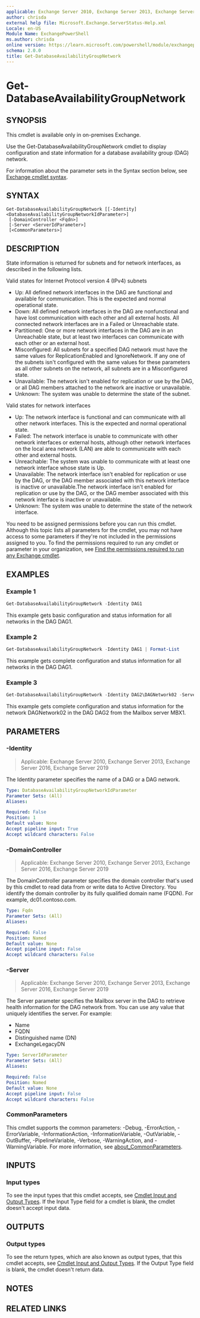 ```yaml
---
applicable: Exchange Server 2010, Exchange Server 2013, Exchange Server 2016, Exchange Server 2019
author: chrisda
external help file: Microsoft.Exchange.ServerStatus-Help.xml
Locale: en-US
Module Name: ExchangePowerShell
ms.author: chrisda
online version: https://learn.microsoft.com/powershell/module/exchangepowershell/get-databaseavailabilitygroupnetwork
schema: 2.0.0
title: Get-DatabaseAvailabilityGroupNetwork
---
```


# Get-DatabaseAvailabilityGroupNetwork

## SYNOPSIS
This cmdlet is available only in on-premises Exchange.

Use the Get-DatabaseAvailabilityGroupNetwork cmdlet to display configuration and state information for a database availability group (DAG) network.

For information about the parameter sets in the Syntax section below, see [Exchange cmdlet syntax](https://learn.microsoft.com/powershell/exchange/exchange-cmdlet-syntax).

## SYNTAX

```
Get-DatabaseAvailabilityGroupNetwork [[-Identity] <DatabaseAvailabilityGroupNetworkIdParameter>]
 [-DomainController <Fqdn>]
 [-Server <ServerIdParameter>]
 [<CommonParameters>]
```

## DESCRIPTION
State information is returned for subnets and for network interfaces, as described in the following lists.

Valid states for Internet Protocol version 4 (IPv4) subnets

- Up: All defined network interfaces in the DAG are functional and available for communication. This is the expected and normal operational state.
- Down: All defined network interfaces in the DAG are nonfunctional and have lost communication with each other and all external hosts. All connected network interfaces are in a Failed or Unreachable state.
- Partitioned: One or more network interfaces in the DAG are in an Unreachable state, but at least two interfaces can communicate with each other or an external host.
- Misconfigured: All subnets for a specified DAG network must have the same values for ReplicationEnabled and IgnoreNetwork. If any one of the subnets isn't configured with the same values for these parameters as all other subnets on the network, all subnets are in a Misconfigured state.
- Unavailable: The network isn't enabled for replication or use by the DAG, or all DAG members attached to the network are inactive or unavailable.
- Unknown: The system was unable to determine the state of the subnet.

Valid states for network interfaces

- Up: The network interface is functional and can communicate with all other network interfaces. This is the expected and normal operational state.
- Failed: The network interface is unable to communicate with other network interfaces or external hosts, although other network interfaces on the local area network (LAN) are able to communicate with each other and external hosts.
- Unreachable: The system was unable to communicate with at least one network interface whose state is Up.
- Unavailable: The network interface isn't enabled for replication or use by the DAG, or the DAG member associated with this network interface is inactive or unavailable.The network interface isn't enabled for replication or use by the DAG, or the DAG member associated with this network interface is inactive or unavailable.
- Unknown: The system was unable to determine the state of the network interface.

You need to be assigned permissions before you can run this cmdlet. Although this topic lists all parameters for the cmdlet, you may not have access to some parameters if they're not included in the permissions assigned to you. To find the permissions required to run any cmdlet or parameter in your organization, see [Find the permissions required to run any Exchange cmdlet](https://learn.microsoft.com/powershell/exchange/find-exchange-cmdlet-permissions).

## EXAMPLES

### Example 1
```powershell
Get-DatabaseAvailabilityGroupNetwork -Identity DAG1
```

This example gets basic configuration and status information for all networks in the DAG DAG1.

### Example 2
```powershell
Get-DatabaseAvailabilityGroupNetwork -Identity DAG1 | Format-List
```

This example gets complete configuration and status information for all networks in the DAG DAG1.

### Example 3
```powershell
Get-DatabaseAvailabilityGroupNetwork -Identity DAG2\DAGNetwork02 -Server MBX1 | Format-List
```

This example gets complete configuration and status information for the network DAGNetwork02 in the DAG DAG2 from the Mailbox server MBX1.

## PARAMETERS

### -Identity

> Applicable: Exchange Server 2010, Exchange Server 2013, Exchange Server 2016, Exchange Server 2019

The Identity parameter specifies the name of a DAG or a DAG network.

```yaml
Type: DatabaseAvailabilityGroupNetworkIdParameter
Parameter Sets: (All)
Aliases:

Required: False
Position: 1
Default value: None
Accept pipeline input: True
Accept wildcard characters: False
```

### -DomainController

> Applicable: Exchange Server 2010, Exchange Server 2013, Exchange Server 2016, Exchange Server 2019

The DomainController parameter specifies the domain controller that's used by this cmdlet to read data from or write data to Active Directory. You identify the domain controller by its fully qualified domain name (FQDN). For example, dc01.contoso.com.

```yaml
Type: Fqdn
Parameter Sets: (All)
Aliases:

Required: False
Position: Named
Default value: None
Accept pipeline input: False
Accept wildcard characters: False
```

### -Server

> Applicable: Exchange Server 2010, Exchange Server 2013, Exchange Server 2016, Exchange Server 2019

The Server parameter specifies the Mailbox server in the DAG to retrieve health information for the DAG network from. You can use any value that uniquely identifies the server. For example:

- Name
- FQDN
- Distinguished name (DN)
- ExchangeLegacyDN

```yaml
Type: ServerIdParameter
Parameter Sets: (All)
Aliases:

Required: False
Position: Named
Default value: None
Accept pipeline input: False
Accept wildcard characters: False
```

### CommonParameters
This cmdlet supports the common parameters: -Debug, -ErrorAction, -ErrorVariable, -InformationAction, -InformationVariable, -OutVariable, -OutBuffer, -PipelineVariable, -Verbose, -WarningAction, and -WarningVariable. For more information, see [about_CommonParameters](https://go.microsoft.com/fwlink/p/?LinkID=113216).

## INPUTS

### Input types
To see the input types that this cmdlet accepts, see [Cmdlet Input and Output Types](https://go.microsoft.com/fwlink/p/?LinkId=616387). If the Input Type field for a cmdlet is blank, the cmdlet doesn't accept input data.

## OUTPUTS

### Output types
To see the return types, which are also known as output types, that this cmdlet accepts, see [Cmdlet Input and Output Types](https://go.microsoft.com/fwlink/p/?LinkId=616387). If the Output Type field is blank, the cmdlet doesn't return data.

## NOTES

## RELATED LINKS
